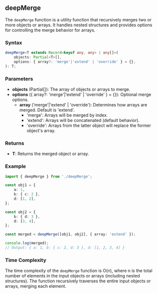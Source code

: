 ## deepMerge

The `deepMerge` function is a utility function that recursively merges two or more objects or arrays. It handles nested structures and provides options for controlling the merge behavior for arrays.

### Syntax

```typescript
deepMerge<T extends Record<keyof any, any> | any[]>(
	objects: Partial<T>[],
	options: { array?: 'merge'|'extend' | 'override' } = {},
): T;
```

### Parameters

- **objects** (Partial<T>[]): The array of objects or arrays to merge.
- **options** ({ array?: 'merge'|'extend' | 'override' } = {}): Optional merge options.
  - **array** ('merge'|'extend' | 'override'): Determines how arrays are merged. Default is 'extend'.
    - 'merge': Arrays will be merged by index.
    - 'extend': Arrays will be concatenated (default behavior).
    - 'override': Arrays from the latter object will replace the former object's array.

### Returns

- **T**: Returns the merged object or array.

### Example

```typescript
import { deepMerge } from './deepMerge';

const obj1 = {
	a: 1,
	b: { c: 2 },
	d: [1, 2],
};

const obj2 = {
	b: { d: 3 },
	d: [3, 4],
};

const merged = deepMerge([obj1, obj2], { array: 'extend' });

console.log(merged);
// Output: { a: 1, b: { c: 2, d: 3 }, d: [1, 2, 3, 4] }
```

### Time Complexity

The time complexity of the `deepMerge` function is O(n), where n is the total number of elements in the input objects or arrays (including nested structures). The function recursively traverses the entire input objects or arrays, merging each element.
